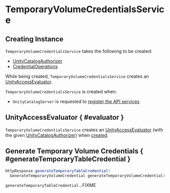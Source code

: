 # TemporaryVolumeCredentialsService

## Creating Instance

`TemporaryVolumeCredentialsService` takes the following to be created:

* <span id="authorizer"> [UnityCatalogAuthorizer](../server-authorization/UnityCatalogAuthorizer.md)
* <span id="credentialOps"> [CredentialOperations](../credential-vending/CredentialOperations.md)

While being created, `TemporaryVolumeCredentialsService` creates an [UnityAccessEvaluator](#evaluator).

`TemporaryVolumeCredentialsService` is created when:

* `UnityCatalogServer` is requested to [register the API services](UnityCatalogServer.md#addServices)

## UnityAccessEvaluator { #evaluator }

`TemporaryVolumeCredentialsService` creates an [UnityAccessEvaluator](../server-authorization/UnityAccessEvaluator.md) (with the given [UnityCatalogAuthorizer](#authorizer)) when [created](#creating-instance).

## Generate Temporary Volume Credentials { #generateTemporaryTableCredential }

``` java
HttpResponse generateTemporaryTableCredential(
  GenerateTemporaryVolumeCredential generateTemporaryVolumeCredential)
```

`generateTemporaryTableCredential`...FIXME
